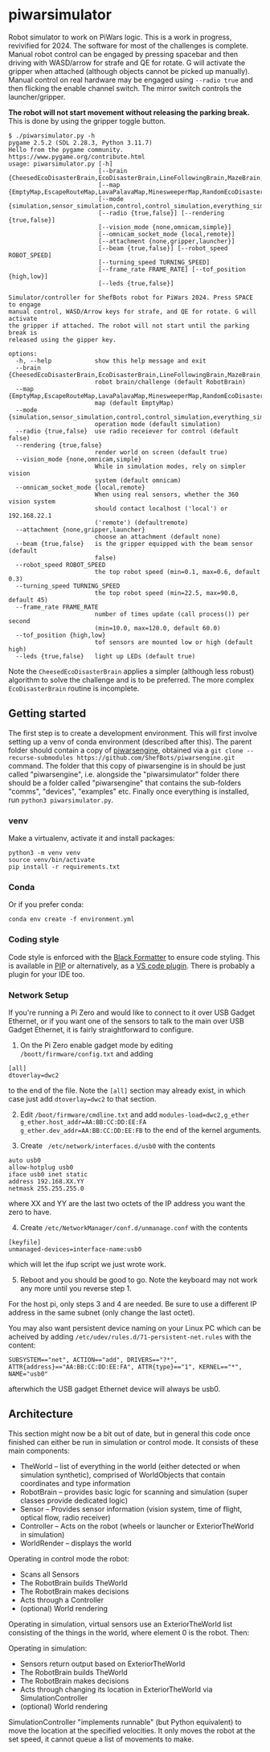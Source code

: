# piwarsimulator
Robot simulator to work on PiWars logic. This is a work in progress, revivified for 2024. The software for most of the challenges is complete. Manual robot control can be engaged by pressing spacebar and then driving with WASD/arrow for strafe and QE for rotate. G will activate the gripper when attached (although objects cannot be picked up manually).
Manual control on real hardware may be engaged using `--radio true` and then flicking the enable channel switch. The mirror switch controls the launcher/gripper.

**The robot will not start movement without releasing the parking break.** This is done by using the gripper toggle button.


```
$ ./piwarsimulator.py -h
pygame 2.5.2 (SDL 2.28.3, Python 3.11.7)
Hello from the pygame community. https://www.pygame.org/contribute.html
usage: piwarsimulator.py [-h]
                         [--brain {CheesedEcoDisasterBrain,EcoDisasterBrain,LineFollowingBrain,MazeBrain,MinesweeperBrain,RobotBrain}]
                         [--map {EmptyMap,EscapeRouteMap,LavaPalavaMap,MinesweeperMap,RandomEcoDisasterMap,SimpleEcoDisasterMap}]
                         [--mode {simulation,sensor_simulation,control,control_simulation,everything_sim_but_vision}]
                         [--radio {true,false}] [--rendering {true,false}]
                         [--vision_mode {none,omnicam,simple}]
                         [--omnicam_socket_mode {local,remote}]
                         [--attachment {none,gripper,launcher}]
                         [--beam {true,false}] [--robot_speed ROBOT_SPEED]
                         [--turning_speed TURNING_SPEED]
                         [--frame_rate FRAME_RATE] [--tof_position {high,low}]
                         [--leds {true,false}]

Simulator/controller for ShefBots robot for PiWars 2024. Press SPACE to engage
manual control, WASD/Arrow keys for strafe, and QE for rotate. G will activate
the gripper if attached. The robot will not start until the parking break is
released using the gipper key.

options:
  -h, --help            show this help message and exit
  --brain {CheesedEcoDisasterBrain,EcoDisasterBrain,LineFollowingBrain,MazeBrain,MinesweeperBrain,RobotBrain}
                        robot brain/challenge (default RobotBrain)
  --map {EmptyMap,EscapeRouteMap,LavaPalavaMap,MinesweeperMap,RandomEcoDisasterMap,SimpleEcoDisasterMap}
                        map (default EmptyMap)
  --mode {simulation,sensor_simulation,control,control_simulation,everything_sim_but_vision}
                        operation mode (default simulation)
  --radio {true,false}  use radio receiever for control (default false)
  --rendering {true,false}
                        render world on screen (default true)
  --vision_mode {none,omnicam,simple}
                        While in simulation modes, rely on simpler vision
                        system (default omnicam)
  --omnicam_socket_mode {local,remote}
                        When using real sensors, whether the 360 vision system
                        should contact localhost ('local') or 192.168.22.1
                        ('remote') (defaultremote)
  --attachment {none,gripper,launcher}
                        choose an attachment (default none)
  --beam {true,false}   is the gripper equipped with the beam sensor (default
                        false)
  --robot_speed ROBOT_SPEED
                        the top robot speed (min=0.1, max=0.6, default 0.3)
  --turning_speed TURNING_SPEED
                        the top robot speed (min=22.5, max=90.0, default 45)
  --frame_rate FRAME_RATE
                        number of times update (call process()) per second
                        (min=10.0, max=120.0, default 60.0)
  --tof_position {high,low}
                        tof sensors are mounted low or high (default high)
  --leds {true,false}   light up LEDs (default true)
```

Note the `CheesedEcoDisasterBrain` applies a simpler (although less robust) algorithm to solve the challenge and is to be preferred. The more complex `EcoDisasterBrain` routine is incomplete. 

## Getting started

The first step is to create a development environment.
This will first involve setting up a venv of conda environment (described after this).
The parent folder should contain a copy of [piwarsengine](https://github.com/ShefBots/piwarsengine), obtained via a `git clone --recurse-submodules https://github.com/ShefBots/piwarsengine.git` command.
The folder that this copy of piwarsengine is in should be just called "piwarsengine", i.e. alongside the "piwarsimulator" folder there should be a folder called "piwarsengine" that contains the sub-folders "comms", "devices", "examples" etc.
Finally once everything is installed, run `python3 piwarsimulator.py`.

### venv
Make a virtualenv, activate it and install packages:
```
python3 -m venv venv
source venv/bin/activate
pip install -r requirements.txt
```
### Conda
Or if you prefer conda:
```
conda env create -f environment.yml
```

### Coding style

Code style is enforced with the [Black Formatter](https://github.com/psf/black) to ensure code styling. This is available in [PIP](https://pypi.org/project/black/) or alternatively, as a [VS code plugin](https://marketplace.visualstudio.com/items?itemName=ms-python.black-formatter). There is probably a plugin for your IDE too.

### Network Setup

If you're running a Pi Zero and would like to connect to it over USB Gadget Ethernet, or if you want one of the sensors to talk to the main over USB Gadget Ethernet, it is fairly straightforward to configure.

1. On the Pi Zero enable gadget mode by editing `/boott/firmware/config.txt` and adding 
```
[all]
dtoverlay=dwc2
```
to the end of the file. Note the `[all]` section may already exist, in which case just add `dtoverlay=dwc2` to that section.

2. Edit `/boot/firmware/cmdline.txt` and add `modules-load=dwc2,g_ether g_ether.host_addr=AA:BB:CC:DD:EE:FA g_ether.dev_addr=AA:BB:CC:DD:EE:FB` to the end of the kernel arguments.

3. Create ` /etc/network/interfaces.d/usb0` with the contents
```
auto usb0
allow-hotplug usb0
iface usb0 inet static
address 192.168.XX.YY
netmask 255.255.255.0
```
where XX and YY are the last two octets of the IP address you want the zero to have.

4. Create `/etc/NetworkManager/conf.d/unmanage.conf` with the contents
```
[keyfile]
unmanaged-devices=interface-name:usb0
```
which will let the ifup script we just wrote work.

5. Reboot and you should be good to go. Note the keyboard may not work any more until you reverse step 1.

For the host pi, only steps 3 and 4 are needed. Be sure to use a different IP address in the same subnet (only change the last octet).

You may also want persistent device naming on your Linux PC which can be acheived by adding `/etc/udev/rules.d/71-persistent-net.rules` with the content:
```
SUBSYSTEM=="net", ACTION=="add", DRIVERS=="?*", ATTR{address}=="AA:BB:CC:DD:EE:FA", ATTR{type}=="1", KERNEL=="*", NAME="usb0"
```
afterwhich the USB gadget Ethernet device will always be usb0.

## Architecture

This section might now be a bit out of date, but in general this code once finished can either be run in simulation or control mode. It consists of these main components:

* TheWorld – list of everything in the world (either detected or when simulation synthetic), comprised of WorldObjects that contain coordinates and type information
* RobotBrain – provides basic logic for scanning and simulation (super classes provide dedicated logic)
* Sensor – Provides sensor information (vision system, time of flight, optical flow, radio receiver) 
* Controller – Acts on the robot (wheels or launcher or ExteriorTheWorld in simulation)
* WorldRender – displays the world

Operating in control mode the robot:

* Scans all Sensors
* The RobotBrain builds TheWorld
* The RobotBrain makes decisions
* Acts through a Controller
* (optional) World rendering

Operating in simulation, virtual sensors use an ExteriorTheWorld list consisting of the things in the world, where element 0 is the robot. Then:

Operating in simulation:

* Sensors return output based on ExteriorTheWorld 
* The RobotBrain builds TheWorld
* The RobotBrain makes decisions
* Acts through changing its location in ExteriorTheWorld via SimulationController
* (optional) World rendering

SimulationController "implements runnable" (but Python equivalent) to move the location at the specified velocities. It only moves the robot at the set speed, it cannot queue a list of movements to make.
